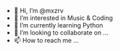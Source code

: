 - 👋 Hi, I’m @mxzrv
- 👀 I’m interested in Music & Coding
- 🌱 I’m currently learning Python
- 💞️ I’m looking to collaborate on ...
- 📫 How to reach me ...

<!---
mxzrv/mxzrv is a ✨ special ✨ repository because its `README.md` (this file) appears on your GitHub profile.
You can click the Preview link to take a look at your changes.
--->
